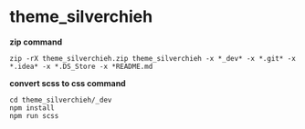 # theme_silverchieh

**zip command**
```
zip -rX theme_silverchieh.zip theme_silverchieh -x *_dev* -x *.git* -x *.idea* -x *.DS_Store -x *README.md
```


**convert scss to css command** 
```
cd theme_silverchieh/_dev
npm install
npm run scss
```
